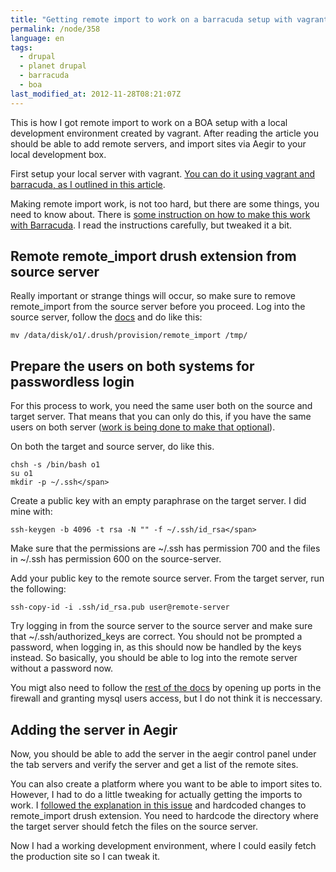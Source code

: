 ```yaml
---
title: "Getting remote import to work on a barracuda setup with vagrant"
permalink: /node/358
language: en
tags:
  - drupal
  - planet drupal
  - barracuda
  - boa
last_modified_at: 2012-11-28T08:21:07Z
---
```


This is how I got remote import to work on a BOA setup with a local development environment created by vagrant. After reading the article you should be able to add remote servers, and import sites via Aegir to your local development box.

First setup your local server with vagrant. [You can do it using vagrant and barracuda, as I outlined in this article](/node/357).

Making remote import work, is not too hard, but there are some things, you need to know about. There is [some instruction on how to make this work with Barracuda](https://github.com/omega8cc/boa/blob/master/docs/REMOTE.txt). I read the instructions carefully, but tweaked it a bit.

Remote remote\_import drush extension from source server
--------------------------------------------------------

Really important or strange things will occur, so make sure to remove remote\_import from the source server before you proceed. Log into the source server, follow the [docs](http://drupalcode.org/project/barracuda.git/blob/HEAD:/docs/REMOTE.txt) and do like this:

```
mv /data/disk/o1/.drush/provision/remote_import /tmp/
```

Prepare the users on both systems for passwordless login
--------------------------------------------------------

For this process to work, you need the same user both on the source and target server. That means that you can only do this, if you have the same users on both server ([work is being done to make that optional](http://drupal.org/node/1594588)).

On both the target and source server, do like this.

```
chsh -s /bin/bash o1
su o1
mkdir -p ~/.ssh</span>
```

Create a public key with an empty paraphrase on the target server. I did mine with:

```
ssh-keygen -b 4096 -t rsa -N "" -f ~/.ssh/id_rsa</span>
```

Make sure that the permissions are ~/.ssh has permission 700 and the files in ~/.ssh has permission 600 on the source-server.

Add your public key to the remote source server. From the target server, run the following:

```
ssh-copy-id -i .ssh/id_rsa.pub user@remote-server
```

Try logging in from the source server to the source server and make sure that ~/.ssh/authorized\_keys are correct. You should not be prompted a password, when logging in, as this should now be handled by the keys instead. So basically, you should be able to log into the remote server without a password now.

You migt also need to follow the [rest of the docs](http://drupalcode.org/project/barracuda.git/blob/HEAD:/docs/REMOTE.txt#l46) by opening up ports in the firewall and granting mysql users access, but I do not think it is neccessary.

Adding the server in Aegir
--------------------------

Now, you should be able to add the server in the aegir control panel under the tab servers and verify the server and get a list of the remote sites.

You can also create a platform where you want to be able to import sites to. However, I had to do a little tweaking for actually getting the imports to work. I [followed the explanation in this issue](http://drupal.org/node/1594588#comment-6770336) and hardcoded changes to remote\_import drush extension. You need to hardcode the directory where the target server should fetch the files on the source server.

Now I had a working development environment, where I could easily fetch the production site so I can tweak it.
